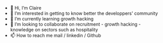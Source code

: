- 👋 Hi, I’m Claire
- 👀 I’m interested in getting to know better the developpers' community
- 🌱 I’m currently learning growth hacking
- 💞️ I’m looking to collaborate on recruitment - growth hacking - knowledge on sectors such as hospitality 
- 📫 How to reach me mail / linkedin / Github

<!---
Claire-Lille/Claire-Lille is a ✨ special ✨ repository because its `README.md` (this file) appears on your GitHub profile.
You can click the Preview link to take a look at your changes.
--->
